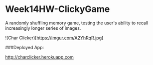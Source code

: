 # Week14HW-ClickyGame
A randomly shuffling memory game, testing the user's ability to recall increasingly longer series of images.

!(Char Clicker)[https://imgur.com/A2YhRqR.jpg]

###Deployed App:

http://charclicker.herokuapp.com
